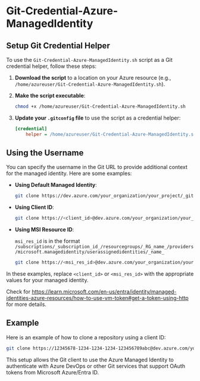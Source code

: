 # Git-Credential-Azure-ManagedIdentity

## Setup Git Credential Helper

To use the `Git-Credential-Azure-ManagedIdentity.sh` script as a Git credential helper, follow these steps:

1. **Download the script** to a location on your Azure resource (e.g., `/home/azureuser/Git-Credential-Azure-ManagedIdentity.sh`).

2. **Make the script executable**:
    ```bash
    chmod +x /home/azureuser/Git-Credential-Azure-ManagedIdentity.sh
    ```

3. **Update your `.gitconfig` file** to use the script as a credential helper:
    ```ini
    [credential]
        helper = /home/azureuser/Git-Credential-Azure-ManagedIdentity.sh
    ```

## Using the Username

You can specify the username in the Git URL to provide additional context for the managed identity. Here are some examples:

- **Using Default Managed Identity**:
    ```bash
    git clone https://dev.azure.com/your_organization/your_project/_git/your_repository
    ```

- **Using Client ID**:
    ```bash
    git clone https://<client_id>@dev.azure.com/your_organization/your_project/_git/your_repository
    ```

- **Using MSI Resource ID**:

    `msi_res_id` is in the format `/subscriptions/_subscription_id_/resourcegroups/_RG_name_/providers/microsoft.managedidentity/userassignedidentities/_name_`
    
    ```bash
    git clone https://<msi_res_id>@dev.azure.com/your_organization/your_project/_git/your_repository
    ```

In these examples, replace `<client_id>` or `<msi_res_id>` with the appropriate values for your managed identity.

Check for https://learn.microsoft.com/en-us/entra/identity/managed-identities-azure-resources/how-to-use-vm-token#get-a-token-using-http for more details.  

## Example

Here is an example of how to clone a repository using a client ID:

```bash
git clone https://12345678-1234-1234-1234-123456789abc@dev.azure.com/your_organization/your_project/_git/your_repository
```

This setup allows the Git client to use the Azure Managed Identity to authenticate with Azure DevOps or other Git services that support OAuth tokens from Microsoft Azure/Entra ID.

